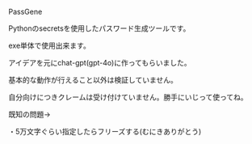 PassGene

Pythonのsecretsを使用したパスワード生成ツールです。

exe単体で使用出来ます。

アイデアを元にchat-gpt(gpt-4o)に作ってもらいました。

基本的な動作が行えること以外は検証していません。

自分向けにつきクレームは受け付けていません。勝手にいじって使ってね。

既知の問題→

・5万文字ぐらい指定したらフリーズする(むにきありがとう)